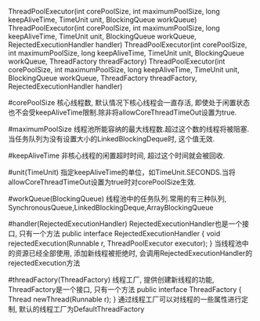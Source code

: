 ThreadPoolExecutor(int corePoolSize, int maximumPoolSize, long keepAliveTime, TimeUnit unit, BlockingQueue<Runnable> workQueue)
ThreadPoolExecutor(int corePoolSize, int maximumPoolSize, long keepAliveTime, TimeUnit unit, BlockingQueue<Runnable> workQueue, RejectedExecutionHandler handler)
ThreadPoolExecutor(int corePoolSize, int maximumPoolSize, long keepAliveTime, TimeUnit unit, BlockingQueue<Runnable> workQueue, ThreadFactory threadFactory)
ThreadPoolExecutor(int corePoolSize, int maximumPoolSize, long keepAliveTime, TimeUnit unit, BlockingQueue<Runnable> workQueue, ThreadFactory threadFactory, RejectedExecutionHandler handler)

#corePoolSize
核心线程数, 默认情况下核心线程会一直存活, 即使处于闲置状态也不会受keepAliveTime限制.除非将allowCoreThreadTimeOut设置为true.

#maximumPoolSize
线程池所能容纳的最大线程数.超过这个数的线程将被阻塞.当任务队列为没有设置大小的LinkedBlockingDeque时, 这个值无效.

#keepAliveTime
非核心线程的闲置超时时间, 超过这个时间就会被回收.

#unit(TimeUnit)
指定keepAliveTime的单位，如TimeUnit.SECONDS.当将allowCoreThreadTimeOut设置为true时对corePoolSize生效.

#workQueue(BlockingQueue<Runnable>)
线程池中的任务队列.常用的有三种队列, SynchronousQueue,LinkedBlockingDeque,ArrayBlockingQueue

#handler(RejectedExecutionHandler)
RejectedExecutionHandler也是一个接口, 只有一个方法
public interface RejectedExecutionHandler {
    void rejectedExecution(Runnable r, ThreadPoolExecutor executor);
}
当线程池中的资源已经全部使用, 添加新线程被拒绝时, 会调用RejectedExecutionHandler的rejectedExecution方法

#threadFactory(ThreadFactory)
线程工厂, 提供创建新线程的功能, ThreadFactory是一个接口, 只有一个方法
public interface ThreadFactory {
    Thread newThread(Runnable r);
}
通过线程工厂可以对线程的一些属性进行定制, 默认的线程工厂为DefaultThreadFactory